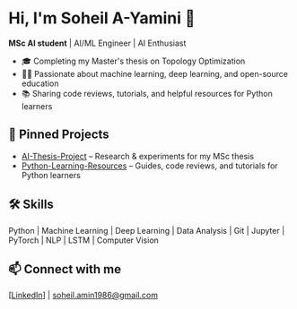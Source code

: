 # Hi, I'm Soheil A-Yamini 👋

**MSc AI student** | AI/ML Engineer | AI Enthusiast

- 🎓 Completing my Master's thesis on Topology Optimization
- 🧑‍💻 Passionate about machine learning, deep learning, and open-source education
- 📚 Sharing code reviews, tutorials, and helpful resources for Python learners

## 📌 Pinned Projects
- [AI-Thesis-Project](https://github.com/Soheil-A-Yamini/AI-Thesis-Project) – Research & experiments for my MSc thesis
- [Python-Learning-Resources](https://github.com/Soheil-A-Yamini/Python-Learning-Resources) – Guides, code reviews, and tutorials for Python learners

## 🛠️ Skills
Python | Machine Learning | Deep Learning | Data Analysis | Git | Jupyter | PyTorch | NLP | LSTM | Computer Vision

## 📫 Connect with me
[[LinkedIn](https://www.linkedin.com/in/soheil-aminolroayaei-yamini-a4397285/)] | soheil.amin1986@gmail.com 

<!--
**Soheil-A-Yamini/Soheil-A-Yamini** is a ✨ _special_ ✨ repository because its `README.md` (this file) appears on your GitHub profile.

Here are some ideas to get you started:

- 🔭 I’m currently working on ...
- 🌱 I’m currently learning ...
- 👯 I’m looking to collaborate on ...
- 🤔 I’m looking for help with ...
- 💬 Ask me about ...
- 📫 How to reach me: ...
- 😄 Pronouns: ...
- ⚡ Fun fact: ...
-->
